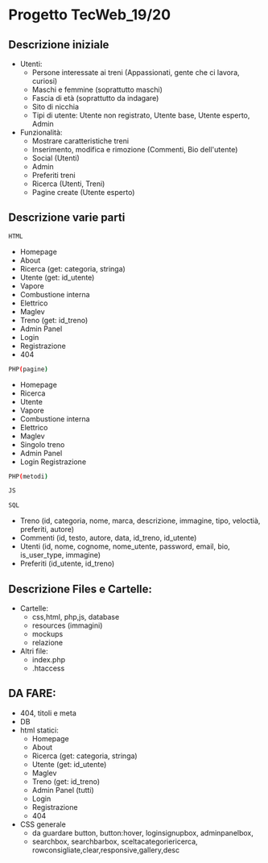 # Progetto TecWeb_19/20
## Descrizione iniziale
* Utenti:
	* Persone interessate ai treni (Appassionati, gente che ci lavora, curiosi)
	* Maschi e femmine (soprattutto maschi)
	* Fascia di età (soprattutto da indagare)
	* Sito di nicchia
	* Tipi di utente: Utente non registrato, Utente base, Utente esperto, Admin
* Funzionalità:
	* Mostrare caratteristiche treni
	* Inserimento, modifica e rimozione (Commenti, Bio dell'utente)
	* Social (Utenti)
	* Admin
	* Preferiti treni
	* Ricerca (Utenti, Treni)
	* Pagine create (Utente esperto)

## Descrizione varie parti
```bash
HTML
```
* Homepage
* About
* Ricerca (get: categoria, stringa)
* Utente (get: id_utente)
* Vapore
* Combustione interna
* Elettrico
* Maglev
* Treno (get: id_treno)
* Admin Panel
* Login 
* Registrazione
* 404

```bash
PHP(pagine)
```
* Homepage
* Ricerca
* Utente
* Vapore
* Combustione interna
* Elettrico
* Maglev
* Singolo treno
* Admin Panel
* Login Registrazione

```bash
PHP(metodi)
```

```bash
JS
```

```bash
SQL
```
* Treno 		(id, categoria, nome, marca, descrizione, immagine, tipo, veloctià, preferiti, autore)
* Commenti 	(id, testo, autore, data, id_treno, id_utente)
* Utenti 		(id, nome, cognome, nome_utente, password, email, bio, is_user_type, immagine)
* Preferiti 	(id_utente, id_treno)

## Descrizione Files e Cartelle:
* Cartelle:
	* css,html, php,js, database
	* resources (immagini)
	* mockups
	* relazione
* Altri file:
	* index.php
	* .htaccess

## DA FARE:
* 404, titoli e meta
* DB
* html statici:
	* Homepage
	* About
	* Ricerca (get: categoria, stringa)
	* Utente (get: id_utente)
	* Maglev
	* Treno (get: id_treno)
	* Admin Panel (tutti)
	* Login 
	* Registrazione
	* 404
* CSS generale
    * da guardare button, button:hover, loginsignupbox, adminpanelbox, 
    * searchbox, searchbarbox, sceltacategoriericerca, rowconsigliate,clear,responsive,gallery,desc